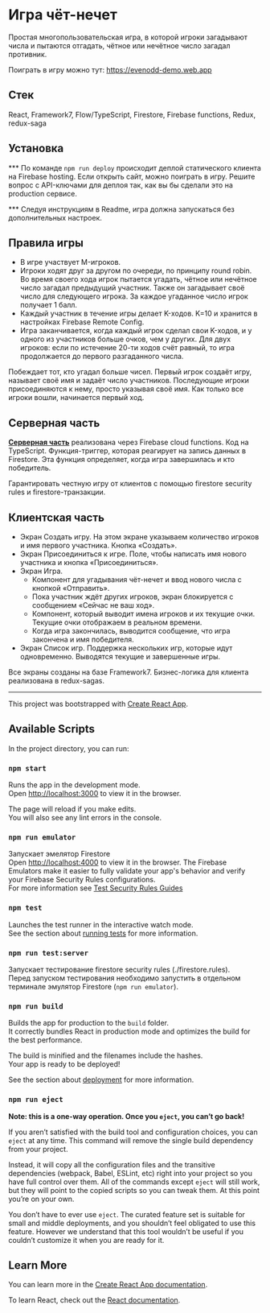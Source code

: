 # Игра чёт-нечет

Простая многопользовательская игра, в которой игроки загадывают числа и пытаются отгадать, чётное или нечётное число загадал противник.

Поиграть в игру можно тут: https://evenodd-demo.web.app

## Стек
React, Framework7, Flow/TypeScript, Firestore, Firebase functions, Redux, redux-saga

## Установка

*** По команде `npm run deploy` происходит деплой статического клиента на Firebase hosting.  Если открыть сайт, можно поиграть в игру. Решите вопрос с API-ключами для деплоя так, как вы бы сделали это на production сервисе.

*** Следуя инструкциям в Readme, игра должна запускаться без дополнительных настроек.

## Правила игры
* В игре участвует M-игроков.
* Игроки ходят друг за другом по очереди, по принципу round robin.
Во время своего хода игрок пытается угадать, чётное или нечётное число загадал предыдущий участник. Также он загадывает своё число для следующего игрока. За каждое угаданное число игрок получает 1 балл.
* Каждый участник в течение игры делает K-ходов. K=10 и хранится в настройках Firebase Remote Config.
* Игра заканчивается, когда каждый игрок сделал свои K-ходов, и у одного из участников больше очков, чем у других. Для двух игроков: если по истечение 20-ти ходов счёт равный, то игра продолжается до первого разгаданного числа.

Побеждает тот, кто угадал больше чисел.
Первый игрок создаёт игру, называет своё имя и задаёт число участников. Последующие игроки присоединяются к нему, просто указывая своё имя. Как только все игроки вошли, начинается первый ход.  

## Серверная часть
**[Серверная часть](functions/README.md)** реализована через Firebase cloud functions. Код на TypeScript. Функция-триггер, которая реагирует на запись данных в Firestore. Эта функция определяет, когда игра завершилась и кто победитель.

Гарантировать честную игру от клиентов с помощью firestore security rules и firestore-транзакции.

## Клиентская часть
* Экран Создать игру. На этом экране указываем количество игроков и имя первого участника. Кнопка «Создать».
* Экран Присоединиться к игре. Поле, чтобы написать имя нового участника и кнопка «Присоединиться».
* Экран Игра.
    - Компонент для угадывания чёт-нечет и ввод нового числа с кнопкой «Отправить».
    - Пока участник ждёт других игроков, экран блокируется с сообщением «Сейчас не ваш ход».
    - Компонент, который выводит имена игроков и их текущие очки. Текущие очки отображаем в реальном времени.
    - Когда игра закончилась, выводится сообщение, что игра закончена и имя победителя.
* Экран Список игр. Поддержка нескольких игр, которые идут одновременно. Выводятся текущие и завершенные игры.

Все экраны созданы на базе Framework7.
Бизнес-логика для клиента реализована в redux-sagas.

<hr>

This project was bootstrapped with [Create React App](https://github.com/facebook/createreact-app).

## Available Scripts

In the project directory, you can run:

### `npm start`

Runs the app in the development mode.<br />
Open [http://localhost:3000](http://localhost:3000) to view it in the browser.

The page will reload if you make edits.<br />
You will also see any lint errors in the console.

### `npm run emulator`

Запускает эмелятор Firestore <br />
Open [http://localhost:4000](http://localhost:4000) to view it in the browser.
The Firebase Emulators make it easier to fully validate your app's behavior and verify your Firebase Security Rules configurations.<br />
For more information see [Test Security Rules Guides](https://firebase.google.com/docs/rules/emulator-setup)

### `npm test`

Launches the test runner in the interactive watch mode.<br />
See the section about [running tests](https://facebook.github.io/create-react-app/docs/running-tests) for more information.

### `npm run test:server`

Запускает тестирование firestore security rules (./firestore.rules).<br />
Перед запуском тестирования необходимо запустить в отдельном терминале эмулятор Firestore (`npm run emulator`).


### `npm run build`

Builds the app for production to the `build` folder.<br />
It correctly bundles React in production mode and optimizes the build for the best performance.

The build is minified and the filenames include the hashes.<br />
Your app is ready to be deployed!

See the section about [deployment](https://facebook.github.io/create-react-app/docs/deployment) for more information.

### `npm run eject`

**Note: this is a one-way operation. Once you `eject`, you can’t go back!**

If you aren’t satisfied with the build tool and configuration choices, you can `eject` at any time. This command will remove the single build dependency from your project.

Instead, it will copy all the configuration files and the transitive dependencies (webpack, Babel, ESLint, etc) right into your project so you have full control over them. All of the commands except `eject` will still work, but they will point to the copied scripts so you can tweak them. At this point you’re on your own.

You don’t have to ever use `eject`. The curated feature set is suitable for small and middle deployments, and you shouldn’t feel obligated to use this feature. However we understand that this tool wouldn’t be useful if you couldn’t customize it when you are ready for it.

## Learn More

You can learn more in the [Create React App documentation](https://facebook.github.io/create-react-app/docs/getting-started).

To learn React, check out the [React documentation](https://reactjs.org/).
